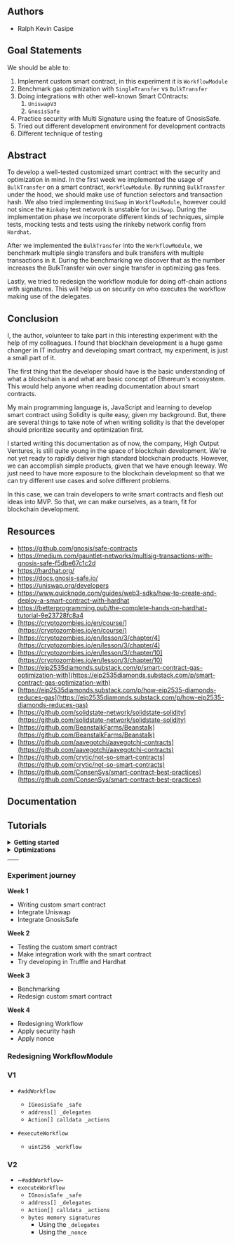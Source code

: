 ## Authors
* Ralph Kevin Casipe

## Goal Statements
We should be able to:
1. Implement custom smart contract, in this experiment it is `WorkflowModule`
2. Benchmark gas optimization with `SingleTransfer` vs `BulkTransfer`
3. Doing integrations with other well-known Smart COntracts:
   1. `UniswapV3`
   2. `GnosisSafe`
4. Practice security with Multi Signature using the feature of GnosisSafe.
5. Tried out different development environment for development contracts
6. Different technique of testing

<!-- TODO: Finish up Abstract -->
## Abstract
To develop a well-tested customized smart contract with the security and optimization in mind. In the first week we implemented the usage of `BulkTransfer` on a smart contract, `WorkflowModule`. By running `BulkTransfer` under the hood, we should make use of function selectors and transaction hash. We also tried implementing `UniSwap` in `WorkflowModule`, however could not since the `Rinkeby` test network is unstable for `UniSwap`. During the implementation phase we incorporate different kinds of techniques, simple tests, mocking tests and tests using the rinkeby network config from `Hardhat`. 

After we implemented the `BulkTransfer` into the `WorkflowModule`, we benchmark multiple single transfers and bulk transfers with multiple transactions in it. During the benchmarking we discover that as the number increases the BulkTransfer win over single transfer in optimizing gas fees. 

Lastly, we tried to redesign the workflow module for doing off-chain actions with signatures. This will help us on security on who executes the workflow making use of the delegates.

## Conclusion
I, the author, volunteer to take part in this interesting experiment with the help of my colleagues. I found 
that blockhain development is a huge game changer in IT industry and developing smart contract, my experiment, is just a small part of it.

The first thing that the developer should have is the basic understanding of what a blockchain is and what are basic concept of Ethereum's ecosystem. This would help anyone when reading documentation about smart contracts.

My main programming language is, JavaScript and learning to develop smart contract using Solidity is quite easy, given my background. But, there are several things to take note of when writing solidity is that the developer should prioritize security and optimization first.

I started writing this documentation as of now, the company, High Output Ventures, is still quite young in the space of blockchain development. We're not yet ready to rapidly deliver high standard blockchain products. However, we can accomplish simple products, given that we have enough leeway. We just need to have more exposure to the blockchain development so that we can try different use cases and solve different problems.

In this case, we can train developers to write smart contracts and flesh out ideas into MVP. So that, we can make ourselves, as a team, fit for blockchain development.

## Resources
* https://github.com/gnosis/safe-contracts
* https://medium.com/gauntlet-networks/multisig-transactions-with-gnosis-safe-f5dbe67c1c2d
* https://hardhat.org/
* https://docs.gnosis-safe.io/
* https://uniswap.org/developers
* https://www.quicknode.com/guides/web3-sdks/how-to-create-and-deploy-a-smart-contract-with-hardhat
* https://betterprogramming.pub/the-complete-hands-on-hardhat-tutorial-9e23728fc8a4
* [https://cryptozombies.io/en/course/](https://cryptozombies.io/en/course/)
* [https://cryptozombies.io/en/lesson/3/chapter/4](https://cryptozombies.io/en/lesson/3/chapter/4)
* [https://cryptozombies.io/en/lesson/3/chapter/10](https://cryptozombies.io/en/lesson/3/chapter/10)
* [https://eip2535diamonds.substack.com/p/smart-contract-gas-optimization-with](https://eip2535diamonds.substack.com/p/smart-contract-gas-optimization-with)
* [https://eip2535diamonds.substack.com/p/how-eip2535-diamonds-reduces-gas](https://eip2535diamonds.substack.com/p/how-eip2535-diamonds-reduces-gas)
* [https://github.com/solidstate-network/solidstate-solidity](https://github.com/solidstate-network/solidstate-solidity)
* [https://github.com/BeanstalkFarms/Beanstalk](https://github.com/BeanstalkFarms/Beanstalk)
* [https://github.com/aavegotchi/aavegotchi-contracts](https://github.com/aavegotchi/aavegotchi-contracts)
* [https://github.com/crytic/not-so-smart-contracts](https://github.com/crytic/not-so-smart-contracts)
* [https://github.com/ConsenSys/smart-contract-best-practices](https://github.com/ConsenSys/smart-contract-best-practices)


## Documentation

## Tutorials
<details>
  <summary><b>Getting started</b></summary>

  Create the project directory
  ```sh
  ~ $  mkdir getting-started; cd getting-started
  ```

  Initializing the NodeJS project
  ```sh
  ~/getting-started $ npm init -y
  ```

  Finding developments tools for smart contract development
  - Truffle Suite
  - Brownie
  - Dapp Tools
  - Foundry
  - **Hardhat**
  - Remix

  **Using hardhat**

  Install `hardhat`
  ```sh
  ~/getting-started $ npm install -D hardhat
  ```

  Barebones installation using `TypeScript`
  ```sh
  ~/getting-started $ npx hardhat 


  Welcome to Hardhat v2.0.8

  ? What do you want to do? …
    Create a sample project
    Create an advanced sample project
  > Create an advanced sample project that uses TypeScript
    Create an empty hardhat.config.js
    Quit
  ```

  > 💡 **TIP**
  > 
  >Hardhat will let you know how, but, in case you missed it, you can install them with,
  > ```sh
  >npm install -D @nomiclabs/hardhat-waffle ethereum-waffle chai @nomiclabs/hardhat-ethers ethers
  >```

  Add this rule in `eslintrc.js`
  ```js
  'prettier/prettier': ['error', { singleQuote: true, trailingComma: true, semi: true }]
  ```

  Update the `"test"` iln `package.json`
  From:
  ```json
  "scripts": {
    "test": "echo \"Error: no test specified\" && exit 1"
  }
  ```
  To:
  ```json
  "scripts": {
    "test": "hardhat test"
  }
  ```

  Install `chai-as-promised`
  ```sh
  npm i -D chai-as-promised @types/chai-as-promised
  ```

  Update the test
  ```ts
  import { expect, use } from "chai";
  import { ethers } from "hardhat";
  import chaiAsPromised from 'chai-as-promised';

  use(chaiAsPromised);

  describe("Lottery", function () {
    it('should be deployed', async () => {
      const Lottery = await ethers.getContractFactory('Lottery');

      await expect(Lottery.deploy('test')).to.eventually.fulfilled;
    });
  });
  ```
  Run the test above using `npm t` and **it will fail**.
  ```sh
    Lottery
      1) should be deployed


    0 passing (634ms)
    1 failing

    1) Lottery
        should be deployed:
      HardhatError: HH700: Artifact for contract "Lottery" not found. 
  ```

  Update the `Greeter.sol` to `Lottery.sol` to this:
  ```solidity
  //SPDX-License-Identifier: Unlicense
  pragma solidity ^0.8.0;

  contract Lottery {
      string private greeting;

      constructor(string memory _greeting) {
          greeting = _greeting;
      }

      function greet() public view returns (string memory) {
          return greeting;
      }

      function setGreeting(string memory _greeting) public {
          greeting = _greeting;
      }
  }
  ```
  Run the test again, `npm t` and it will pass:
  ```sh
    Lottery
      ✓ should be deployed (765ms)


    1 passing (766ms)
  ```

  We're going to remove the `constructor`, `#greet`, `setGreeting` and `.greeting`
  ```solidity
  //SPDX-License-Identifier: Unlicense
  pragma solidity ^0.8.0;

  contract Lottery {}
  ```

  Update the test so that we're expecting a method, `sum`.
  ```ts
  describe('#sum', () => {
    it('should have sum method', async () => {
      expect(contract.sum).to.be.exist;
    });
  });
  ```

  Run the tests and expect it to fail.
  ```
  FAILED
  ```

  Update the `Lottery.sol`
  ```
  //SPDX-License-Identifier: Unlicense
  pragma solidity ^0.8.0;

  contract Lottery {
    function sum() public {}
  }
  ```

  Run the tests and it will pass
  ```
  PASSED
  ```

  Update the test to have fully functional `#sum`
  ```ts
  describe('#sum', () => {
    it('should have sum method', async () => {
      expect(contract.sum).to.be.exist;
    });

    it('should return 3 when the given parametes are 1 and 2', async () => {
      const sum = await contract.sum(1, 2);

      expect(sum).to.be.exist;
    });
  });
  ```

  The test would fail again
  ```
  FAILED
  ```

  Update the `Lottery.sol` to pass the failing test
  ```
  //SPDX-License-Identifier: Unlicense
  pragma solidity ^0.8.0;

  contract Lottery {
    function sum(uint _a, uint _b) public pure returns(uint) {
        return _a + _b;
    }
  }
  ```

  Let deploy this contract in `Rinkeby` test network:
  Update your `hardhat.config.ts`
  ```ts
  ...

  const config: HardhatUserConfig = {
    solidity: "0.8.4",
    networks: {
      rinkeby: {
        url: process.env.RINKEBY_URL || "",
        accounts:
          process.env.PRIVATE_KEY !== undefined ? [process.env.PRIVATE_KEY] : [],
      },
    },
    gasReporter: {
      enabled: process.env.REPORT_GAS !== undefined,
      currency: "USD",
    },
    etherscan: {
      apiKey: process.env.ETHERSCAN_API_KEY
    },
    mocha: {
      bail: true,
    },
  };

  export default config;
  ```

  Choosing Node Providers:
  1. Infura
  2. **Alchemy**

  Registering to **Alchemy**

  Registering to **Etherscan**

  Exporting your private key in **Metamask**

  Update your `.env` file

  ```sh
  ETHERSCAN_API_KEY=<YOUR ETHERSCAN API KEY>
  RINKEBY_URL=<YOUR ALCHEMY API KEY>
  PRIVATE_KEY=<YOU ACCOUNT PRIVATE FROM METAMASK>
  ```
  
  Update your `scripts/deploy.ts`
  ```ts
  async function main() {
    // Hardhat always runs the compile task when running scripts with its command
    // line interface.
    //
    // If this script is run directly using `node` you may want to call compile
    // manually to make sure everything is compiled
    // await hre.run('compile');

    const owner = ethers.provider.getSigner('You accounts address');

    // We get the contract to deploy
    const Lottery = await ethers.getContractFactory("Lottery");
    const contract = await Lottery.deploy();

    await contract.deployed();

    console.log("Lottery deployed to:", contract.address);
  }
  ```

  Update your `package.json`
  ```json
  "scripts": {
    ...
    "deploy": "hardhat run scripts/deploy.ts --network rinkeby"
  }
  ```

  Run this command:
  ```sh
  npm run deploy rinkeby
  ```

  After that copy the contract address of the Lottery for verification

  And run:
  ```
  npx hardhat verifiy --network rinkeby <Lottery's contract address>
  ```
</details>

<details>
  <summary><b>Optimizations</b></summary>


  Structuring `struct`

  ```
  struct ExpensiveStruct {
    address addressOne;
    uint8 numberOne;
    string stringOne;
    uint8 numberTwo;
    address addressTwo;
    string stringTwo;
  }

  struct CheapStruct {
    address addressOne;
    address addressTwo;
    uint8 numberOne;
    uint8 numberTwo;
    string stringOne;
    string stringTwo;
  }
  ```

  **View functions don’t cost Gas**

  `view` functions don't cost any gas when they're called externally by a user.

  This is because `view` functions don't actually change anything on the blockchain – they only read the data. So marking a function with `view` tells `web3.js` that it only needs to query your local Ethereum node to run the function, and it doesn't actually have to create a transaction on the blockchain (which would need to be run on every single node, and cost gas).

  We'll cover setting up web3.js with your own node later. But for now, the big takeaway is that you can optimize your DApp's gas usage for your users by using read-only `external view` functions wherever possible.

  ```solidity
  contract MyContract {
    ...
    struct User {
      ...,
      string name;
    }
    
    User[] public users;

    function getNameByUser(uint userId) external view returns(string memory) {
      return users[userId].name;
    }
  }
  ```

  > *Note: If a `view` function is called internally from another function in the same contract that is **not** a `view` function, it will still cost gas. This is because the other function creates a transaction on Ethereum, and will still need to be verified from every node. So `view` functions are only free when they're called externally.*
  
  **Reading constants and immutable variables**

  ```solidity
  contract CallMyName {
    string public NAME = "ETH"; // Expensive 24586 Gas
    string public constant CONSTANT_NAME = "ETH"; // Cheap 21865 Gas
  }
  ```

  **Reading and writing local variables**

  Expensive:

  ```solidity
  contract Expensive {
    uint16[] public myArray;
    uint16 public myCounter = 0;

    function run() external {                
      for(uint256 index; index < myArray.length; index++) { // state reads
        myCounter++; // state reads and writes
      }        
    }
  }
  ```

  Cheap:

  ```solidity
  contract Cheap {
    uint16[] public myArray;
    uint16 public stateCounter = 0;

    function run() external {
        uint16 length = myArray.length; // one state read
        uint16 localCounter = myCounter; // one state read
    
        for(uint16 index; index < length; index++) { // local reads
            localCounter++; // local reads and writes  
        }
    
        stateCounter = localCounter; // one state write
    }
  }
  ```

  **Reading `calldata` variables like `calldata` arrays and structs.**


  Benchmarking results:

  **WorkflowModule**
  
  100 WEI = 0.0000000000000001 ETH

  Deployment
  - Actual Gas Fee `0.006974072544634064`

  Enabling Workflow Module
  - Actual Gas Fee `0.0001898125009111`


  Single Transfer
  Adding a workflow
  - Actual Gas Fee `0.001344555012907728` (3 Single Transfers)

  Execute Workflow
  - Actual Gas Fee `0.000358567502294832` (3 Single Transfers)
    
  ---

  Direct a single transfer
  - Actual Gas Fee `0.000133077500904927` ETH

  Total: 0.00039923250303416696

  Direct Bulk Transfer
  - Estimated Gas Fee 0.000254ETH
  - Actual Gas Fee 0.000253347501418746 ETH

  Bulk Transfer
  Adding a Workflow
  - Actual Gas Fee 0.001243105005469662 ETH  (3 Single Transfer into Bulk)

  Execute Workflow
  - Estimated Gas Fee 0.000317ETH (3 Single Transfer into Bulk)
  - Actual Gas Fee 0.00031673250126693 (3 Single Transfer into Bulk)

  Workflow with Bulk Transfer (3 ST) and 3 Single Transfers

  Add Workflow
  - Estimated Gas Fee 0.002272ETH
  - Actual Gas Fee 0.002271610009995084

  Execute Workflow
  - Estimated Gas Fee 0.000533ETH
  - Actual Gas Fee 0.0005333750025602
</details>
____

### Experiment journey
**Week 1**
- Writing custom smart contract
- Integrate Uniswap
- Integrate GnosisSafe

**Week 2**
- Testing the custom smart contract
- Make integration work with the smart contract
- Try developing in Truffle and Hardhat

**Week 3**
- Benchmarking
- Redesign custom smart contract

**Week 4**
- Redesigning Workflow
- Apply security hash
- Apply nonce


### Redesigning WorkflowModule
### V1
- `#addWorkflow`
  - `IGnosisSafe _safe`
  - `address[] _delegates`
  - `Action[] calldata _actions`

- `#executeWorkflow`
  - `uint256 _workflow`

### V2
- ~`#addWorkflow`~
- `executeWorkflow`
  - `IGnosisSafe _safe`
  - `address[] _delegates`
  - `Action[] calldata _actions`
  - `bytes memory signatures`
    - Using the `_delegates`
    - Using the `_nonce`

